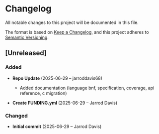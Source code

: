 # Changelog

All notable changes to this project will be documented in this file.

The format is based on [Keep a Changelog](https://keepachangelog.com/en/1.0.0/),
and this project adheres to [Semantic Versioning](https://semver.org/spec/v2.0.0.html).

## [Unreleased]

### Added
- **Repo Update** (2025-06-29 – jarroddavis68)
  - Added documentation (language bnf, specification, coverage, api reference, c migration)

- **Create FUNDING.yml** (2025-06-29 – Jarrod Davis)


### Changed
- **Initial commit** (2025-06-29 – Jarrod Davis)

